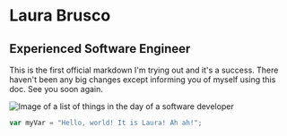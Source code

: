 # Laura Brusco

## Experienced Software Engineer

This is the first official markdown I'm trying out and it's a success. There haven't been any big changes except informing you of myself using this doc. See you soon again.


![Image of a list of things in the day of a software developer](https://encrypted-tbn0.gstatic.com/images?q=tbn:ANd9GcSJZN0EpYmfgVxlrY75ULzCDVhPbWyfqPV42w&s)

``` javascript
var myVar = "Hello, world! It is Laura! Ah ah!";
```
